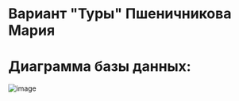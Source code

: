 # Вариант "Туры" Пшеничникова Мария
# Диаграмма базы данных:
![image](https://github.com/Shamhazai/Tours_BD/assets/106805767/c2261af7-ab5c-4384-afab-ec932598dcfa)
